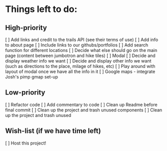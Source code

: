 # Things left to do:

## High-priority
[ ] Add links and credit to the trails API (see their terms of use)
[ ] Add info to about page
  [ ] Include links to our githubs/portfolios
[ ] Add search function for different locations
[ ] Decide what else should go on the main page (content between jumbotron and hike tiles)
[ ] Modal
  [ ] Decide and display weather info we want
  [ ] Decide and display other info we want (such as directions to the place, milage of hikes, etc)
  [ ] Play around with layout of modal once we have all the info in it
[ ] Google maps - integrate Josh's pimp gmap set-up

## Low-priority
[ ] Refactor code
[ ] Add commentary to code
[ ] Clean up Readme before final commit
[ ] Clean up the project and trash unused components
[ ] Clean up the project and trash unused


## Wish-list (if we have time left)
[ ] Host this project!
